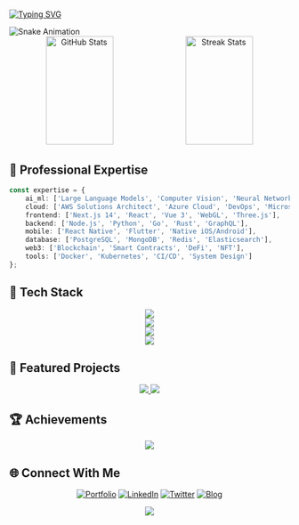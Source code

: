 # <div align="center">
  
[![Typing SVG](https://readme-typing-svg.herokuapp.com?font=Fira+Code&weight=500&size=30&duration=4000&pause=1000&color=00FFD2&center=true&vCenter=true&random=false&width=1000&lines=Hi+👋+I'm+Mohammad+Arif+Hossen;Full+Stack+Solution+Architect;AI+%26+Cloud+Infrastructure+Expert;Building+the+Future+with+Code)](https://git.io/typing-svg)

<img src="https://github.com/Mohammad-Arif-Hossen/Mohammad-Arif-Hossen/blob/output/github-snake.svg" alt="Snake Animation" />

<div align="center">
  <img width="49%" height="195px" src="https://github-readme-stats.vercel.app/api?username=Mohammad-Arif-Hossen&show_icons=true&theme=tokyonight&hide_border=true&bg_color=0D1117&ring_color=00FFD2&text_color=00FFD2&icon_color=00FFD2" alt="GitHub Stats" />
  <img width="49%" height="195px" src="https://streak-stats.demolab.com?user=Mohammad-Arif-Hossen&theme=tokyonight&hide_border=true&background=0D1117&ring=00FFD2&fire=00FFD2&currStreakLabel=00FFD2" alt="Streak Stats" />
</div>

## 💫 Professional Expertise

```typescript
const expertise = {
    ai_ml: ['Large Language Models', 'Computer Vision', 'Neural Networks', 'MLOps'],
    cloud: ['AWS Solutions Architect', 'Azure Cloud', 'DevOps', 'Microservices'],
    frontend: ['Next.js 14', 'React', 'Vue 3', 'WebGL', 'Three.js'],
    backend: ['Node.js', 'Python', 'Go', 'Rust', 'GraphQL'],
    mobile: ['React Native', 'Flutter', 'Native iOS/Android'],
    database: ['PostgreSQL', 'MongoDB', 'Redis', 'Elasticsearch'],
    web3: ['Blockchain', 'Smart Contracts', 'DeFi', 'NFT'],
    tools: ['Docker', 'Kubernetes', 'CI/CD', 'System Design']
};
```

## 🎨 Tech Stack

<div align="center">
  <img src="https://skillicons.dev/icons?i=nextjs,react,vue,typescript,tailwind&theme=dark&perline=5" /><br/>
  <img src="https://skillicons.dev/icons?i=nodejs,python,go,rust,graphql&theme=dark&perline=5" /><br/>
  <img src="https://skillicons.dev/icons?i=aws,azure,docker,kubernetes,tensorflow&theme=dark&perline=5" /><br/>
  <img src="https://skillicons.dev/icons?i=pytorch,postgres,mongodb,redis,elasticsearch&theme=dark&perline=5" />
</div>

## 🌟 Featured Projects

<div align="center">
  <a href="https://github.com/Mohammad-Arif-Hossen/ai-saas-platform">
    <img src="https://github-readme-stats.vercel.app/api/pin/?username=Mohammad-Arif-Hossen&repo=ai-saas-platform&theme=tokyonight&hide_border=true&bg_color=0D1117&title_color=00FFD2&icon_color=00FFD2&text_color=FFFFFF" />
  </a>
  <a href="https://github.com/Mohammad-Arif-Hossen/next-commerce">
    <img src="https://github-readme-stats.vercel.app/api/pin/?username=Mohammad-Arif-Hossen&repo=next-commerce&theme=tokyonight&hide_border=true&bg_color=0D1117&title_color=00FFD2&icon_color=00FFD2&text_color=FFFFFF" />
  </a>
</div>

## 🏆 Achievements

<div align="center">
  <img src="https://github-profile-trophy.vercel.app/?username=Mohammad-Arif-Hossen&theme=tokyonight&no-frame=true&no-bg=true&column=4&margin-w=15&margin-h=15" />
</div>

## 🌐 Connect With Me

<div align="center">
  
[![Portfolio](https://img.shields.io/badge/Portfolio-00FFD2?style=for-the-badge&logo=google-chrome&logoColor=black)](https://your-portfolio.com)
[![LinkedIn](https://img.shields.io/badge/LinkedIn-0077B5?style=for-the-badge&logo=linkedin&logoColor=white)](https://linkedin.com/in/YourUsername)
[![Twitter](https://img.shields.io/badge/Twitter-1DA1F2?style=for-the-badge&logo=twitter&logoColor=white)](https://twitter.com/YourUsername)
[![Blog](https://img.shields.io/badge/Blog-FF5722?style=for-the-badge&logo=blogger&logoColor=white)](https://your-blog.com)

</div>

<div align="center">
  <img src="https://capsule-render.vercel.app/api?type=waving&color=00FFD2&height=100&section=footer"/>
</div>
